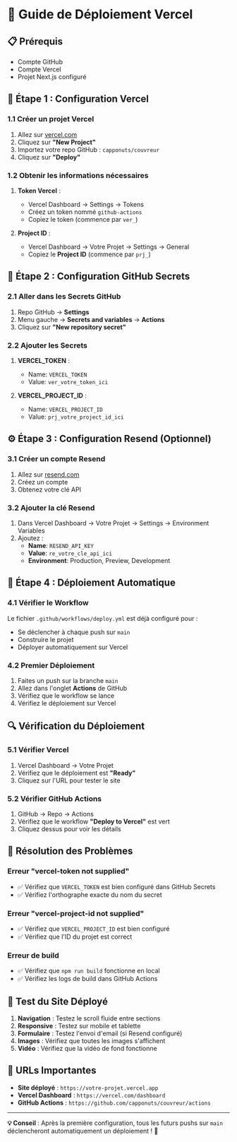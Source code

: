 # 🚀 Guide de Déploiement Vercel

## 📋 **Prérequis**
- Compte GitHub
- Compte Vercel
- Projet Next.js configuré

## 🔑 **Étape 1 : Configuration Vercel**

### 1.1 Créer un projet Vercel
1. Allez sur [vercel.com](https://vercel.com)
2. Cliquez sur **"New Project"**
3. Importez votre repo GitHub : `capponuts/couvreur`
4. Cliquez sur **"Deploy"**

### 1.2 Obtenir les informations nécessaires
1. **Token Vercel** :
   - Vercel Dashboard → Settings → Tokens
   - Créez un token nommé `github-actions`
   - Copiez le token (commence par `ver_`)

2. **Project ID** :
   - Vercel Dashboard → Votre Projet → Settings → General
   - Copiez le **Project ID** (commence par `prj_`)

## 🔐 **Étape 2 : Configuration GitHub Secrets**

### 2.1 Aller dans les Secrets GitHub
1. Repo GitHub → **Settings**
2. Menu gauche → **Secrets and variables** → **Actions**
3. Cliquez sur **"New repository secret"**

### 2.2 Ajouter les Secrets
1. **VERCEL_TOKEN** :
   - Name: `VERCEL_TOKEN`
   - Value: `ver_votre_token_ici`

2. **VERCEL_PROJECT_ID** :
   - Name: `VERCEL_PROJECT_ID`
   - Value: `prj_votre_project_id_ici`

## ⚙️ **Étape 3 : Configuration Resend (Optionnel)**

### 3.1 Créer un compte Resend
1. Allez sur [resend.com](https://resend.com)
2. Créez un compte
3. Obtenez votre clé API

### 3.2 Ajouter la clé Resend
1. Dans Vercel Dashboard → Votre Projet → Settings → Environment Variables
2. Ajoutez :
   - **Name**: `RESEND_API_KEY`
   - **Value**: `re_votre_cle_api_ici`
   - **Environment**: Production, Preview, Development

## 🚀 **Étape 4 : Déploiement Automatique**

### 4.1 Vérifier le Workflow
Le fichier `.github/workflows/deploy.yml` est déjà configuré pour :
- Se déclencher à chaque push sur `main`
- Construire le projet
- Déployer automatiquement sur Vercel

### 4.2 Premier Déploiement
1. Faites un push sur la branche `main`
2. Allez dans l'onglet **Actions** de GitHub
3. Vérifiez que le workflow se lance
4. Vérifiez le déploiement sur Vercel

## 🔍 **Vérification du Déploiement**

### 5.1 Vérifier Vercel
1. Vercel Dashboard → Votre Projet
2. Vérifiez que le déploiement est **"Ready"**
3. Cliquez sur l'URL pour tester le site

### 5.2 Vérifier GitHub Actions
1. GitHub → Repo → Actions
2. Vérifiez que le workflow **"Deploy to Vercel"** est vert
3. Cliquez dessus pour voir les détails

## 🐛 **Résolution des Problèmes**

### Erreur "vercel-token not supplied"
- ✅ Vérifiez que `VERCEL_TOKEN` est bien configuré dans GitHub Secrets
- ✅ Vérifiez l'orthographe exacte du nom du secret

### Erreur "vercel-project-id not supplied"
- ✅ Vérifiez que `VERCEL_PROJECT_ID` est bien configuré
- ✅ Vérifiez que l'ID du projet est correct

### Erreur de build
- ✅ Vérifiez que `npm run build` fonctionne en local
- ✅ Vérifiez les logs de build dans GitHub Actions

## 📱 **Test du Site Déployé**

1. **Navigation** : Testez le scroll fluide entre sections
2. **Responsive** : Testez sur mobile et tablette
3. **Formulaire** : Testez l'envoi d'email (si Resend configuré)
4. **Images** : Vérifiez que toutes les images s'affichent
5. **Vidéo** : Vérifiez que la vidéo de fond fonctionne

## 🎯 **URLs Importantes**

- **Site déployé** : `https://votre-projet.vercel.app`
- **Vercel Dashboard** : `https://vercel.com/dashboard`
- **GitHub Actions** : `https://github.com/capponuts/couvreur/actions`

---

**💡 Conseil** : Après la première configuration, tous les futurs pushs sur `main` déclencheront automatiquement un déploiement ! 🚀
